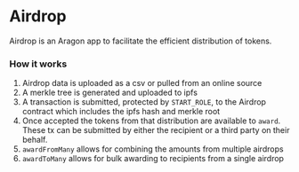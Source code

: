 # Airdrop

Airdrop is an Aragon app to facilitate the efficient distribution of tokens.

### How it works

1. Airdrop data is uploaded as a csv or pulled from an online source
2. A merkle tree is generated and uploaded to ipfs
3. A transaction is submitted, protected by `START_ROLE`, to the Airdrop contract which includes the ipfs hash and merkle root
4. Once accepted the tokens from that distribution are available to `award`. These tx can be submitted by either the recipient or a third party on their behalf.
5. `awardFromMany` allows for combining the amounts from multiple airdrops
6. `awardToMany` allows for bulk awarding to recipients from a single airdrop
